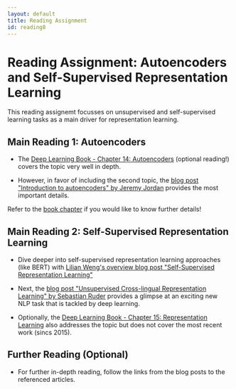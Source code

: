 ```yaml
---
layout: default
title: Reading Assignment
id: reading8
---
```



# Reading Assignment: Autoencoders and Self-Supervised Representation Learning

This reading assignemt focusses on unsupervised and self-supervised learning tasks as a main driver for representation learning.

## Main Reading 1: Autoencoders

* The [Deep Learning Book - Chapter 14: Autoencoders](http://www.deeplearningbook.org/contents/autoencoders.html) (optional reading!) covers the topic very well in depth.

* However, in favor of including the second topic, the [blog post "Introduction to autoencoders" by Jeremy Jordan](https://www.jeremyjordan.me/autoencoders/) provides the most important details.

Refer to the [book chapter](http://www.deeplearningbook.org/contents/autoencoders.html) if you would like to know further details!

## Main Reading 2: Self-Supervised Representation Learning

* Dive deeper into self-supervised representation learning approaches (like BERT) with [Lilian Weng's overview blog post "Self-Supervised Representation Learning"](https://lilianweng.github.io/lil-log/2019/11/10/self-supervised-learning.html)

* Next, the [blog post "Unsupervised Cross-lingual Representation Learning" by Sebastian Ruder](https://ruder.io/unsupervised-cross-lingual-learning/) provides a glimpse at an exciting new NLP task that is tackled by deep learning.

* Optionally, the [Deep Learning Book - Chapter 15: Representation Learning](https://www.deeplearningbook.org/contents/representation.html) also addresses the topic but does not cover the most recent work (sincs 2015).

## Further Reading (Optional)

* For further in-depth reading, follow the links from the blog posts to the referenced articles.

